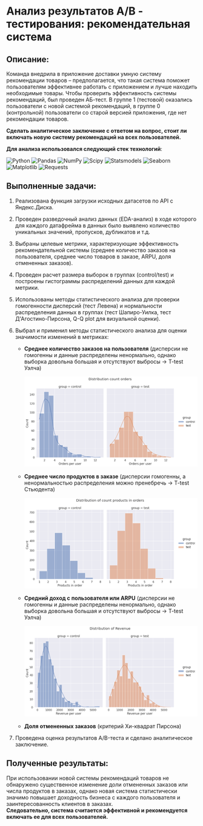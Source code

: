 # Анализ результатов A/B - тестирования: рекомендательная система

## Описание: 
Команда внедрила в приложение доставки умную систему рекомендации товаров – предполагается, что такая система поможет пользователям эффективнее работать с приложением и лучше находить необходимые товары. Чтобы проверить эффективность системы рекомендаций, был проведен АБ-тест. В группе 1 (тестовой) оказались пользователи с новой системой рекомендаций, в группе 0 (контрольной) пользователи со старой версией приложения, где нет рекомендации товаров. <br/>


**Сделать аналитическое заключение с ответом на вопрос, стоит ли включать новую систему рекомендаций на всех пользователей.**<br/>

**Для анализа использовался следующий стек технологий**: <br/>

![Python](https://img.shields.io/badge/-Python-0b0038?style=for-the-badge&logo=python&logoColor=3c78a9)
![Pandas](https://img.shields.io/badge/pandas-0b0038?style=for-the-badge&logo=pandas&logoColor=white)
![NumPy](https://img.shields.io/badge/numpy-0b0038?style=for-the-badge&logo=numpy&logoColor=4c74cc)
![Scipy](https://img.shields.io/badge/-Scipy-0b0038?style=for-the-badge&logo=scipy&logoColor=white)
![Statsmodels](https://img.shields.io/badge/statsmodels-0b0038?style=for-the-badge&logo=statsmodel&logoColor=white)
![Seaborn](https://img.shields.io/badge/seaborn-0b0038?style=for-the-badge&logo=seaborn&logoColor=white)
![Matplotlib](https://img.shields.io/badge/matplotlib-0b0038?style=for-the-badge&logo=matplotlib&logoColor=white)
![Requests](https://img.shields.io/badge/requests-0b0038?style=for-the-badge&logo=requests&logoColor=white)

## Выполненные задачи:
  
1. Реализована функция загрузки исходных датасетов по API с Яндекс.Диска.

2. Проведен  разведочный анализ данных (EDA-анализ) в ходе которого для каждого датафрейма в данных было выявлено количество уникальных значений, пропусков, дубликатов и т.д.

3. Выбраны целевые метрики, характеризующие эффективность рекомендательной системы (среднее количество заказов на пользователя, среднее число товаров в заказе, ARPU, доля отмененных заказов).

4. Проведен расчет размера выборок в группах (control/test) и построены гистограммы распределений данных для каждой метрики.

5. Использованы методы статистического анализа для проверки гомогенности дисперсий (тест Левена) и нормальности распределения данных в группах (тест Шапиро-Уилка, тест Д'Агостино-Пирсона, Q-Q plot для визуальной оценки).

6. Выбрал и применил методы статистического анализа для оценки значимости изменений в метриках:
   - **Среднее количество заказов на пользователя** (дисперсии не гомогенны и данные распределены ненормально, однако выборка довольна большая и отсутствуют выбросы -> T-test Уэлча) 

        ![avg_orders](https://github.com/PonomarenkoDA/ABtesting-delivery-app/blob/main/avg_orders.png?raw=true)

   - **Среднее число продуктов в заказе** (дисперсии гомогенны, а ненормальностью распределения можно пренебречь ->  T-test Стьюдента)
   
        ![avg_products_in_order](https://github.com/PonomarenkoDA/ABtesting-delivery-app/blob/main/avg_products.png?raw=true)

   - **Средний доход с пользователя или ARPU** (дисперсии не гомогенны и данные распределены ненормально, однако выборка довольна большая и отсутствуют выбросы -> T-test Уэлча)
   
        ![avg_revenue](https://github.com/PonomarenkoDA/ABtesting-delivery-app/blob/main/avg_revenue.png?raw=true)
 
   - **Доля отмененных заказов** (критерий Хи-квадрат Пирсона)
    
4. Проведена оценка результатов А/B-теста и сделано аналитическое заключение.

## Полученные результаты:
При использовании новой системы рекомендаций товаров не обнаружено существенное изменение доли отмененных заказов или числа продуктов в заказах, однако новая система статистически значимо повышает доходность бизнеса с каждого пользователя и заинтересованность клиентов в заказах. <br/>
**Следовательно, система считается эффективной и рекомендуется включать ее для всех пользователей.**

<!-- ## Исходные данные: 

1. **ab_users_data** - таблица c информацией о заказах:

    `user_id` - позаказный идентификатор пользователя; <br/>
    `order_id` - уникальный идентификатор заказа (номер чека);<br/>
    `action` - действие пользователя: create_order или cancel_order;<br/>
    `time` - время совершения действия;<br/> 
    `date` - дата совершения действия;<br/> 
    `group` - принадлежность пользователя к группе при АБ-тесте.

2. **ab_orders** - таблица с информацией о составе заказов:

    `order_id` - уникальный идентификатор заказа (номер чека);<br/>
    `creation_time` - время создания заказа;<br/> 
    `product_ids` - состав каждого заказа (в виде списка id товаров).<br/> 

3. **ab_products** - таблица с информацией товарных позициях:

    `product_id` - уникальный идентификатор товара;<br/>
    `name` - название товара;<br/> 
    `price` - цена товара.<br/>  -->

<!-- 
- Информация о заказах `df_orders`
- Информация о клиентах `df_customers`
- Информация о товарах в составе заказа `df_order_items` -->
<!-- <style>
ul {
    list-style-type: none; /* Убираем маркеры у ненумерованных списков */
    padding: 0; /* Убираем отступы */
}
</style>

<ul>

<details> 
    <summary>Информация о заказах `df_orders` <u>(см. подробнее)</u></summary>
    <p>

`order_id` - уникальный идентификатор заказа (номер чека)  
`customer_id` - позаказный идентификатор пользователя  
`order_status` - статус заказа  
`order_purchase_timestamp` - время создания заказа  
`order_approved_at` - время подтверждения оплаты заказа  
`order_delivered_carrier_date` - время передачи заказа в логистическую службу  
`order_delivered_customer_date` - время доставки заказа  
`order_estimated_delivery_date` - обещанная дата доставки  
</p>
</details>
</ul>

<ul>

<details> 
    <summary>Информация о заказах `df_customers` (см. подробнее)</summary>
    <p>

`customer_id` - позаказный идентификатор пользователя  
`customer_unique_id` - уникальный идентификатор пользователя (аналог номера паспорта)  
`customer_zip_code_prefix` - почтовый индекс пользователя  
`customer_city` - город доставки пользователя  
`customer_state` - штат доставки пользователя
</p>
</details>
</ul>

<ul>

<details> 
    <summary>Информация о заказах `df_order_items` (см. подробнее)</summary>
    <p>

`order_id` - уникальный идентификатор заказа (номер чека)  
`order_item_id` - идентификатор товара внутри одного заказа  
`product_id` - ид товара (аналог штрихкода)  
`seller_id` - ид производителя товара  
`shipping_limit_date` - максимальная дата доставки продавцом для передачи заказа партнеру по логистике  
`price` - цена за единицу товара  
`freight_value` - вес товара

</p>
</details>
</ul> -->
